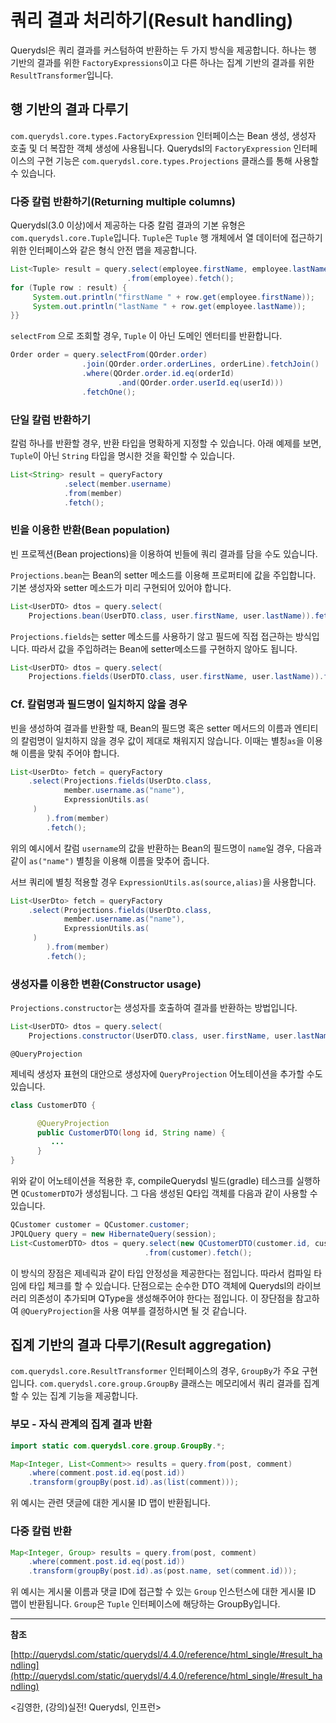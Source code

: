 # 쿼리 결과 처리하기(Result handling)

Querydsl은 쿼리 결과를 커스텀하여 반환하는 두 가지 방식을 제공합니다. 하나는 행 기반의 결과를 위한 `FactoryExpressions`이고 다른 하나는 집계 기반의 결과를 위한 `ResultTransformer`입니다.

## 행 기반의 결과 다루기

`com.querydsl.core.types.FactoryExpression` 인터페이스는 Bean 생성, 생성자 호출 및 더 복잡한 객체 생성에 사용됩니다. Querydsl의 `FactoryExpression` 인터페이스의 구현 기능은 `com.querydsl.core.types.Projections` 클래스를 통해 사용할 수 있습니다.

### 다중 칼럼 반환하기(Returning multiple columns)

Querydsl(3.0 이상)에서 제공하는 다중 칼럼 결과의 기본 유형은 `com.querydsl.core.Tuple`입니다. `Tuple`은 `Tuple` 행 개체에서 열 데이터에 접근하기 위한 인터페이스와 같은 형식 안전 맵을 제공합니다.

```java
List<Tuple> result = query.select(employee.firstName, employee.lastName)
                          .from(employee).fetch();
for (Tuple row : result) {
     System.out.println("firstName " + row.get(employee.firstName));
     System.out.println("lastName " + row.get(employee.lastName));
}}
```

`selectFrom` 으로 조회할 경우, `Tuple` 이 아닌 도메인 엔터티를 반환합니다.

```java
Order order = query.selectFrom(QOrder.order)
                .join(QOrder.order.orderLines, orderLine).fetchJoin()
                .where(QOrder.order.id.eq(orderId)
                        .and(QOrder.order.userId.eq(userId)))
                .fetchOne();
```

### 단일 칼럼 반환하기

칼럼 하나를 반환할 경우, 반환 타입을 명확하게 지정할 수 있습니다. 아래 예제를 보면, `Tuple`이 아닌 `String` 타입을 명시한 것을 확인할 수 있습니다.

```java
List<String> result = queryFactory
            .select(member.username)
            .from(member)
            .fetch();
```

### 빈을 이용한 반환(Bean population)

빈 프로젝션(Bean projections)을 이용하여 빈들에 쿼리 결과를 담을 수도 있습니다. 

`Projections.bean`는 Bean의 setter 메소드를 이용해 프로퍼티에 값을 주입합니다. 기본 생성자와 setter 메소드가 미리 구현되어 있어야 합니다.

```java
List<UserDTO> dtos = query.select(
    Projections.bean(UserDTO.class, user.firstName, user.lastName)).fetch();
```

`Projections.fields`는 setter 메소드를 사용하기 않고 필드에 직접 접근하는 방식입니다. 따라서 값을 주입하려는 Bean에 setter메소드를 구현하지 않아도 됩니다.

```java
List<UserDTO> dtos = query.select(
    Projections.fields(UserDTO.class, user.firstName, user.lastName)).fetch();
```

### Cf. 칼럼명과 필드명이 일치하지 않을 경우

빈을 생성하여 결과를 반환할 때, Bean의 필드명 혹은 setter 메서드의 이름과 엔티티의 칼럼명이 일치하지 않을 경우 값이 제대로 채워지지 않습니다. 이때는 별칭`as`을 이용해 이름을 맞춰 주어야 합니다.

```java
List<UserDto> fetch = queryFactory
    .select(Projections.fields(UserDto.class,
            member.username.as("name"),
            ExpressionUtils.as(
     )
		).from(member)
		.fetch();
```

위의 예시에서 칼럼 `username`의 값을 반환하는 Bean의 필드명이 `name`일 경우, 다음과 같이 `as("name")` 별칭을 이용해 이름을 맞추어 줍니다.

서브 쿼리에 별칭 적용할 경우 `ExpressionUtils.as(source,alias)`을 사용합니다.

```java
List<UserDto> fetch = queryFactory
    .select(Projections.fields(UserDto.class,
            member.username.as("name"),
            ExpressionUtils.as(
     )
		).from(member)
		.fetch();
```

### 생성자를 이용한 변환(Constructor usage)

`Projections.constructor`는 생성자를 호출하여 결과를 반환하는 방법입니다.

```java
List<UserDTO> dtos = query.select(
    Projections.constructor(UserDTO.class, user.firstName, user.lastName)).fetch();
```

`@QueryProjection`

제네릭 생성자 표현의 대안으로 생성자에 `QueryProjection` 어노테이션을 추가할 수도 있습니다.

```java
class CustomerDTO {

	  @QueryProjection
	  public CustomerDTO(long id, String name) {
	     ...
	  }
}
```

위와 같이 어노테이션을 적용한 후, compileQuerydsl 빌드(gradle) 테스크를 실행하면 `QCustomerDTO`가 생성됩니다. 그 다음 생성된 Q타입 객체를 다음과 같이 사용할 수 있습니다.

```java
QCustomer customer = QCustomer.customer;
JPQLQuery query = new HibernateQuery(session);
List<CustomerDTO> dtos = query.select(new QCustomerDTO(customer.id, customer.name))
                              .from(customer).fetch();
```

이 방식의 장점은 제네릭과 같이 타입  안정성을 제공한다는 점입니다. 따라서 컴파일 타임에 타입 체크를 할 수 있습니다. 단점으로는 순수한 DTO 객체에 Querydsl의 라이브러리 의존성이 추가되며 QType을 생성해주어야 한다는 점입니다. 이 장단점을 참고하여 `@QueryProjection`을 사용 여부를 결정하시면 될 것 같습니다.

## 집계 기반의 결과 다루기(Result aggregation)

`com.querydsl.core.ResultTransformer` 인터페이스의 경우, `GroupBy`가 주요 구현입니다. `com.querydsl.core.group.GroupBy` 클래스는 메모리에서 쿼리 결과를 집계할 수 있는 집계 기능을 제공합니다.

### 부모 - 자식 관계의 집계 결과 반환

```java
import static com.querydsl.core.group.GroupBy.*;

Map<Integer, List<Comment>> results = query.from(post, comment)
    .where(comment.post.id.eq(post.id))
    .transform(groupBy(post.id).as(list(comment)));
```

위 예시는 관련 댓글에 대한 게시물 ID 맵이 반환됩니다.

### 다중 칼럼 반환

```java
Map<Integer, Group> results = query.from(post, comment)
    .where(comment.post.id.eq(post.id))
    .transform(groupBy(post.id).as(post.name, set(comment.id)));
```

위 예시는 게시물 이름과 댓글 ID에 접근할 수 있는 `Group` 인스턴스에 대한 게시물 ID 맵이 반환됩니다. `Group`은 `Tuple` 인터페이스에 해당하는 GroupBy입니다.

---

**참조**

[http://querydsl.com/static/querydsl/4.4.0/reference/html_single/#result_handling](http://querydsl.com/static/querydsl/4.4.0/reference/html_single/#result_handling)

<김영한, (강의)실전! Querydsl, 인프런>
